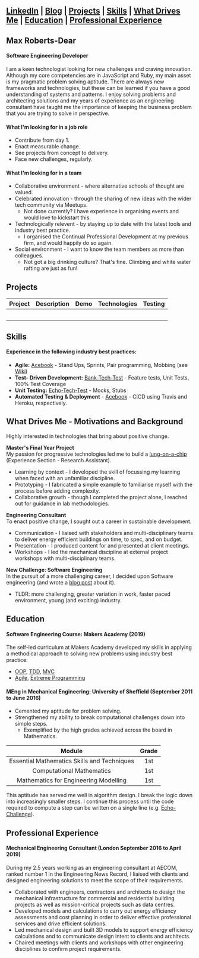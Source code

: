 [LinkedIn](https://www.linkedin.com/in/maxrobertsdear/) | [Blog](LINK) | [Projects](#githubProjects) | [Skills](#skills) | [What Drives Me](#drivers) | [Education](#education) | [Professional Experience](#professionalExperience) 
---

## Max Roberts-Dear

#### Software Engineering Developer

I am a keen technologist looking for new challenges and craving innovation. Although my core competencies are in JavaScript and Ruby, my main asset is my pragmatic problem solving aptitude. There are always new frameworks and technologies, but these can be learned if you have a good understanding of systems and patterns. I enjoy solving problems and architecting solutions and my years of experience as an engineering consultant have taught me the importance of keeping the business problem that you are trying to solve in perspective.



#### What I'm looking for in a job role

* Contribute from day 1. 
* Enact measurable change.
* See projects from concept to delivery.
* Face new challenges, regularly.

#### What I'm looking for in a team

* Collaborative environment - where alternative schools of thought are valued.
* Celebrated innovation -  through the sharing of new ideas with the wider tech community via Meetups. 
  * Not done currently? I have experience in organising events and would love to kickstart this.
* Technologically relevent - by staying up to date with the latest tools and industry best practice. 
  * I organised the Continual Professional Development at my previous firm, and would happily do so again.
* Social environment - I want to know the team members as more than colleagues. 
  * Not got a big drinking culture? That's fine. Climbing and white water rafting are just as fun!



## <a name = "githubProjects">Projects</a>

| Project     | Description | Demo | Technologies | Testing |
|-------------|:-------------:|:------------:| :------------:| :------------:|
| | | | | |
| | | | | |
| | | | | |
| | | | | |
| | | | | |




## <a name = "skills">Skills</a>

#### Experience in the following industry best practices:

* **Agile:** [Acebook](https://github.com/MaxRobertsDear/acebook-Isambard) - Stand Ups, Sprints, Pair programming, Mobbing (see [Wiki](https://github.com/MaxRobertsDear/acebook-Isambard/wiki))
* **Test- Driven Development:** [Bank-Tech-Test](LINK) - Feature tests, Unit Tests, 100% Test Coverage
* **Unit Testing:** [Echo-Tech-Test](LINK) - Mocks, Stubs
* **Automated Testing & Deployment**  - [Acebook](https://github.com/MaxRobertsDear/acebook-Isambard) - CICD using Travis and Heroku, respectively.



## <a name = "drivers">What Drives Me - Motivations and Background</a> 

Highly interested in technologies that bring about positive change. 

**Master's Final Year Project**  
My passion for progressive technologies led me to build a [lung-on-a-chip](https://www.linkedin.com/in/maxrobertsdear/#experience-section) (Experience Section - Research Assistant).

* Learning by context - I developed the skill of focussing my learning when faced with an unfamiliar discipline. 
* Prototyping - I fabricated a simple example to familiarise myself with the process before adding complexity. 
* Collaborative growth - though I completed the project alone, I reached out for guidance in lab methodologies. 

**Engineering Consultant**  
To enact positive change, I sought out a career in sustainable development. 

* Communication - I liaised with stakeholders and multi-disciplinary teams to deliver energy efficient buildings on time, to spec, and on budget.
* Presentation - I produced content for and presented at client meetings.
* Workshops -  I led the mechanical discipline at external project workshops with multi-disciplinary teams.

**New Challenge: Software Engineering**  
In the pursuit of a more challenging career, I decided upon Software engineering (and wrote a [blog post](LINK) about it). 
* TLDR: more challenging, greater variation in work, faster paced environment, young (and exciting) industry.



## <a name = "education">Education</a>


#### Software Engineering Course: Makers Academy (2019)

The self-led curriculum at Makers Academy developed my skills in applying a methodical approach to solving new problems using industry best practice:

* [OOP](BLOGLINK), [TDD](BLOGLINK), [MVC](BLOGLINK)
* [Agile](BLOGLINK), [Extreme Programming](BLOGLINK)



#### MEng in Mechanical Engineering: University of Sheffield (September 2011 to June 2016)

* Cemented my aptitude for problem solving. 
* Strengthened my ability to break computational challenges down into simple steps.  
  * Exemplified by the high grades achieved across the board in Mathematics. 

| Module | Grade |
| :----: | :---: |
| Essential Mathematics Skills and Techniques | 1st |
| Computational Mathematics | 1st |
| Mathematics for Engineering Modelling | 1st |

This aptitude has served me well in algorithm design. I break the logic down into increasingly smaller steps. I continue this process until the code required to compute a step can be written on a single line (e.g. [Echo-Challenge](LINK)).



## <a name = "professionalExperience">Professional Experience</a>

#### Mechanical Engineering Consultant (London September 2016 to April 2019)
During my 2.5 years working as an engineering consultant at AECOM, ranked number 1 in the Engineering News Record, I liaised with clients and designed engineering solutions to meet the scope of their requirements.

- Collaborated with engineers, contractors and architects to design the mechanical infrastructure for commercial and residential building projects as well as mission-critical projects such as data centres.
- Developed models and calculations to carry out energy efficiency assessments and cost planning in order to deliver effective professional services and drive efficient solutions.
- Led mechanical design and built 3D models to support energy efficiency calculations and to communicate design intent to clients and architects.
- Chaired meetings with clients and workshops with other engineering disciplines to confirm project requirements.
